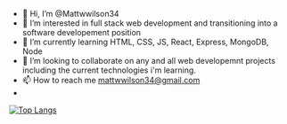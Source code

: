- 👋 Hi, I’m @Mattwwilson34
- 👀 I’m interested in full stack web development and transitioning into a software developement position
- 🌱 I’m currently learning HTML, CSS, JS, React, Express, MongoDB, Node
- 💞️ I’m looking to collaborate on any and all web developemnt projects including the current technologies i'm learning.
- 📫 How to reach me mattwwilson34@gmail.com
- 
[![Top Langs](https://github-readme-stats.vercel.app/api/top-langs/?username=Mattwwilson34)](https://github.com/anuraghazra/github-readme-stats)
